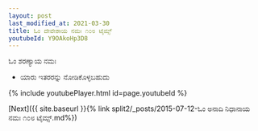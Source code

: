 ```yaml
---
layout: post
last_modified_at: 2021-03-30
title: ಓಂ ದೇವೇಶಾಯ ನಮಃ ೧೦೮ ಟೈಮ್ಸ್
youtubeId: Y9OAkoHp3D8
---
```

 
 
 ಓಂ ಶರಣ್ಯಾಯ ನಮಃ  
 
 -  ಯಾರು ಇತರರನ್ನು ನೋಡಿಕೊಳ್ಳಬಹುದು 
 
  
 
  
 
 
 
 
 
 


{% include youtubePlayer.html id=page.youtubeId %}
 
[Next]({{ site.baseurl }}{% link  split2/_posts/2015-07-12-ಓಂ ಅನಾದಿ ನಿಧಾನಾಯ ನಮಃ  ೧೦೮ ಟೈಮ್ಸ್.md%})
 
